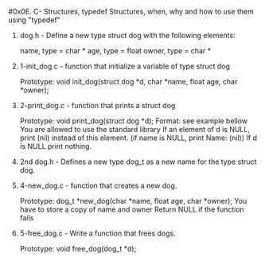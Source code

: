 #0x0E. C- Structures, typedef
Structures, when, why and how to use them
using "typedef"

1. dog.h - Define a new type struct dog with the following elements:

    name, type = char *
    age, type = float
    owner, type = char *

2. 1-init_dog.c -  function that initialize a variable of type struct dog

    Prototype: void init_dog(struct dog *d, char *name, float age, char *owner);

3. 2-print_dog.c - function that prints a struct dog

    Prototype: void print_dog(struct dog *d);
    Format: see example bellow
    You are allowed to use the standard library
    If an element of d is NULL, print (nil) instead of this element.
    (if name is NULL, print Name: (nil))
    If d is NULL print nothing.

4. 2nd dog.h - Defines a new type dog_t as a new name for the type struct dog.

5. 4-new_dog.c -  function that creates a new dog.

    Prototype: dog_t *new_dog(char *name, float age, char *owner);
    You have to store a copy of name and owner
    Return NULL if the function fails
6. 5-free_dog.c - Write a function that frees dogs.

    Prototype: void free_dog(dog_t *d);

